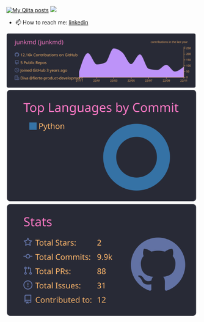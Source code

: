 [![My Qiita posts](https://qiita-badge.apiapi.app/s/junkmd/posts.svg)](http://qiita.com/junkmd)
![](https://komarev.com/ghpvc/?username=junkmd)

- 📫 How to reach me: [linkedin](https://www.linkedin.com/in/jun-komoda/)

[![](https://raw.githubusercontent.com/junkmd/junkmd/main/profile-summary-card-output/dracula/0-profile-details.svg)](https://github.com/vn7n24fzkq/github-profile-summary-cards)
[![](https://raw.githubusercontent.com/junkmd/junkmd/main/profile-summary-card-output/dracula/2-most-commit-language.svg)](https://github.com/vn7n24fzkq/github-profile-summary-cards)
[![](https://raw.githubusercontent.com/junkmd/junkmd/main/profile-summary-card-output/dracula/3-stats.svg)](https://github.com/vn7n24fzkq/github-profile-summary-cards)



<!--
**junkmd/junkmd** is a ✨ _special_ ✨ repository because its `README.md` (this file) appears on your GitHub profile.

Here are some ideas to get you started:

- Hi there 👋
- 🔭 I’m currently working on ...
- 🌱 I’m currently learning ...
- 👯 I’m looking to collaborate on ...
- 🤔 I’m looking for help with ...
- 💬 Ask me about ...
- 📫 How to reach me: ...
- 😄 Pronouns: ...
- ⚡ Fun fact: ...
[![trophy](https://github-profile-trophy.vercel.app/?username=junkmd&theme=dracula)](https://github.com/ryo-ma/github-profile-trophy)
-->
